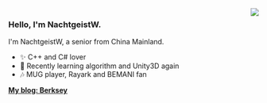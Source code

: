 <img align="right" src="https://github-readme-stats.vercel.app/api?username=NachtgeistW&show_icons=true"/>

### Hello, I'm NachtgeistW.

I'm NachtgeistW, a senior from China Mainland.

- ✨ C++ and C# lover
- 🌱 Recently learning algorithm and Unity3D again
- 🎶 MUG player, Rayark and BEMANI fan

**[My blog: Berksey](https://nachtgeistw.github.io/Berksey/)**

<!--
**NachtgeistW/NachtgeistW** is a ✨ _special_ ✨ repository because its `README.md` (this file) appears on your GitHub profile.

Here are some ideas to get you started:

- 🔭 I’m currently working on ...
- 🌱 I’m currently learning ...
- 👯 I’m looking to collaborate on ...
- 🤔 I’m looking for help with ...
- 💬 Ask me about ...
- 📫 How to reach me: ...
- 😄 Pronouns: ...
- ⚡ Fun fact: ...
-->
